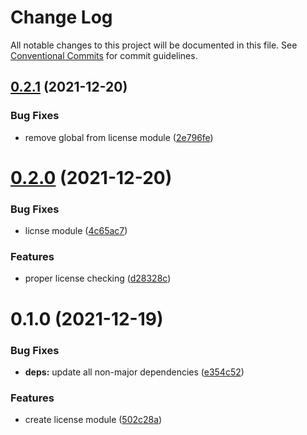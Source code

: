 # Change Log

All notable changes to this project will be documented in this file.
See [Conventional Commits](https://conventionalcommits.org) for commit guidelines.

## [0.2.1](https://github.com/gemunion/nestjs-packages/compare/@gemunion/nest-js-module-license@0.2.0...@gemunion/nest-js-module-license@0.2.1) (2021-12-20)


### Bug Fixes

* remove global from license module ([2e796fe](https://github.com/gemunion/nestjs-packages/commit/2e796fe1684c8f1af777076292d82770d67399c9))





# [0.2.0](https://github.com/gemunion/nestjs-packages/compare/@gemunion/nest-js-module-license@0.1.0...@gemunion/nest-js-module-license@0.2.0) (2021-12-20)


### Bug Fixes

* licnse module ([4c65ac7](https://github.com/gemunion/nestjs-packages/commit/4c65ac7e1414e521c858b58761a943efe9c82809))


### Features

* proper license checking ([d28328c](https://github.com/gemunion/nestjs-packages/commit/d28328c5dc9d0939a67929c719067ca4ec990fc5))





# 0.1.0 (2021-12-19)


### Bug Fixes

* **deps:** update all non-major dependencies ([e354c52](https://github.com/gemunion/nestjs-packages/commit/e354c52df8d33b4330c39bbb25fd8d557536f628))


### Features

* create license module ([502c28a](https://github.com/gemunion/nestjs-packages/commit/502c28a1cf9330864ef8d3585aad68a4ac9a9239))
